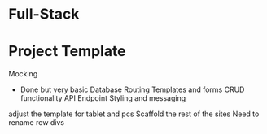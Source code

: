 # Full-Stack

# Project Template
Mocking 
- Done but very basic 
Database
Routing 
Templates and forms
CRUD functionality 
API Endpoint
Styling and messaging



adjust the template for tablet and pcs 
Scaffold the rest of the sites 
Need to rename row divs 
